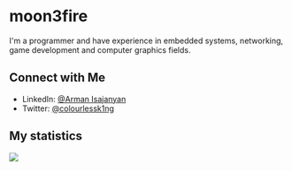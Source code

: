 # moon3fire

I'm a programmer and have experience in embedded systems, networking, game development and computer graphics fields.


## Connect with Me
- LinkedIn: [@Arman Isajanyan](https://www.linkedin.com/in/arman-isadzhanyan-498a29229)
- Twitter: [@colourlessk1ng](https://twitter.com/colourlessk1ng)

## My statistics
![](https://github-readme-stats.vercel.app/api?username=moon3fire&show_icons=true&theme=dracula)

